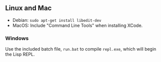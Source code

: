 ## Linux and Mac

* Debian: `sudo apt-get install libedit-dev`
* MacOS: Include "Command Line Tools" when installing XCode.


### Windows

Use the included batch file, `run.bat` to compile `repl.exe`, which will begin the Lisp REPL.